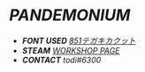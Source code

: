 # *PANDEMONIUM*
* ***FONT USED** [851テガキカクット](https://pm85122.onamae.jp/851H_kktt.html)*
* ***STEAM** [WORKSHOP PAGE](https://steamcommunity.com/sharedfiles/filedetails/?id=2940685044)*
* ***CONTACT** todi#6300*
